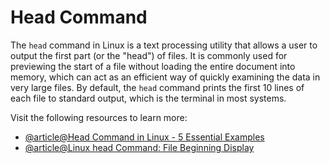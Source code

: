 # Head Command

The `head` command in Linux is a text processing utility that allows a user to output the first part (or the "head") of files. It is commonly used for previewing the start of a file without loading the entire document into memory, which can act as an efficient way of quickly examining the data in very large files. By default, the `head` command prints the first 10 lines of each file to standard output, which is the terminal in most systems.

Visit the following resources to learn more:

- [@article@Head Command in Linux - 5 Essential Examples](https://linuxhandbook.com/head-command/)
- [@article@Linux head Command: File Beginning Display](https://labex.io/tutorials/linux-linux-head-command-file-beginning-display-214302)